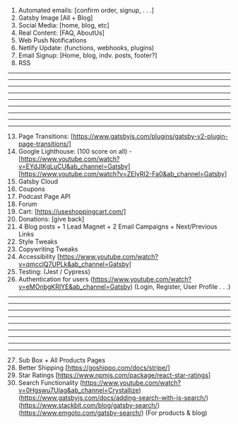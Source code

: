 1. Automated emails: [confirm order, signup, . . .]
2. Gatsby Image [All + Blog]
3. Social Media: [home, blog, etc]
4. Real Content: [FAQ, AboutUs]
5. Web Push Notifications
6. Netlify Update: (functions, webhooks, plugins)
7. Email Signup: [Home, blog, indv. posts, footer?]
8. RSS

---

---

---

---

---

---

---

---

---

13. Page Transitions: [https://www.gatsbyjs.com/plugins/gatsby-v2-plugin-page-transitions/]
14. Google Lighthouse: (100 score on all) - [https://www.youtube.com/watch?v=EYdJIKgLuCU&ab_channel=Gatsby] [https://www.youtube.com/watch?v=ZEIyRI2-Fa0&ab_channel=Gatsby]
15. Gatsby Cloud
16. Coupons
17. Podcast Page API
18. Forum
19. Cart: [https://useshoppingcart.com/]
20. Donations: [give back]
21. 4 Blog posts + 1 Lead Magnet + 2 Email Campaigns + Next/Previous Links
22. Style Tweaks
23. Copywriting Tweaks
24. Accessibility [https://www.youtube.com/watch?v=qmcclQ7UPLk&ab_channel=Gatsby]
25. Testing: (Jest / Cypress)
26. Authentication for users (https://www.youtube.com/watch?v=eMOnbgKRIYE&ab_channel=Gatsby) (Login, Register, User Profile . . .)

---

---

---

---

---

---

---

---

---

27. Sub Box + All Products Pages
28. Better Shipping [https://goshippo.com/docs/stripe/]
29. Star Ratings [https://www.npmjs.com/package/react-star-ratings]
30. Search Functionality (https://www.youtube.com/watch?v=0Hgswu7Ulag&ab_channel=Crystallize) (https://www.gatsbyjs.com/docs/adding-search-with-js-search/) (https://www.stackbit.com/blog/gatsby-search/) (https://www.emgoto.com/gatsby-search/) (For products & blog)
